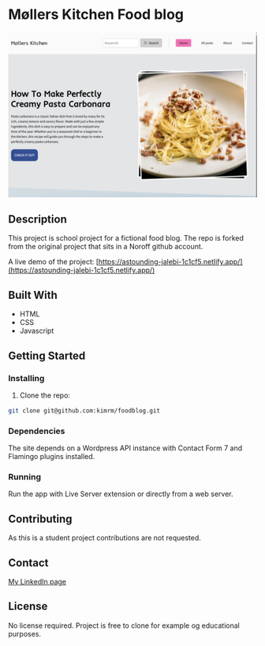 # Møllers Kitchen Food blog

![image](https://github.com/kimrm/foodblog/blob/main/screenshot.png?raw=true)

## Description

This project is school project for a fictional food blog.
The repo is forked from the original project that sits in a Noroff github account.

A live demo of the project: 
[https://astounding-jalebi-1c1cf5.netlify.app/](https://astounding-jalebi-1c1cf5.netlify.app/)

## Built With

- HTML
- CSS
- Javascript

## Getting Started

### Installing

1. Clone the repo:

```bash
git clone git@github.com:kimrm/foodblog.git
```

### Dependencies

The site depends on a Wordpress API instance with Contact Form 7 and Flamingo plugins installed.

### Running

Run the app with Live Server extension or directly from a web server.

## Contributing

As this is a student project contributions are not requested.

## Contact

[My LinkedIn page](https://www.linkedin.com/in/kim-rune-moller/)

## License

No license required. Project is free to clone for example og educational purposes.
